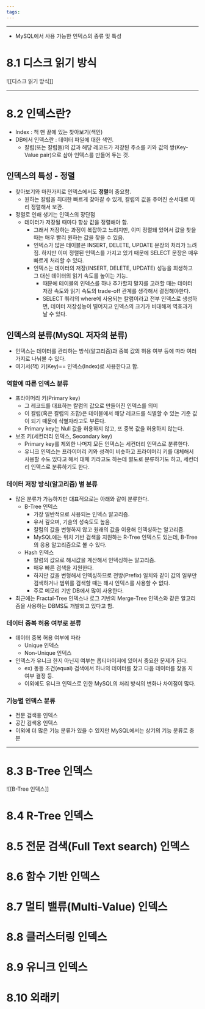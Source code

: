 ```yaml
---
tags:
---
```

---

- MySQL에서 사용 가능한 인덱스의 종류 및 특성

# 8.1 디스크 읽기 방식
![[디스크 읽기 방식]]

---

# 8.2 인덱스란?
- Index : 책 맨 끝에 있는 찾아보기(색인) 
- DB에서 인덱스란 : 데이터 파일에 대한 색인.
	- 칼럼(또는 칼럼들)의 값과 해당 레코드가 저장된 주소를 키와 값의 쌍(Key-Value pair)으로 삼아 인덱스를 만들어 두는 것.

## 인덱스의 특성 - 정렬
- 찾아보기와 마찬가지로 인덱스에서도 **정렬**이 중요함.
	- 원하는 칼럼을 최대한 빠르게 찾아갈 수 있게, 칼럼의 값을 주어진 순서대로 미리 정렬해서 보관.
- 정렬로 인해 생기는 인덱스의 장단점
	- 데이터가 저장될 때마다 항상 값을 정렬해야 함.
		- 그래서 저장하는 과정이 복잡하고 느리지만, 이미 정렬돼 있어서 값을 찾을 때는 매우 빨리 원하는 값을 찾을 수 있음.
		- 인덱스가 많은 테이블은 INSERT, DELETE, UPDATE 문장의 처리가 느려짐. 하지만 이미 정렬된 인덱스를 가지고 있기 때문에 SELECT 문장은 매우 빠르게 처리할 수 있다. 
		- 인덱스는 데이터의 저장(INSERT, DELETE, UPDATE) 성능을 희생하고 그 대신 데이터의 읽기 속도를 높이는 기능. 
			- 때문에 테이블의 인덱스를 하나 추가할지 말지를 고려할 때는 데이터 저장 속도와 읽기 속도의 trade-off 관계를 생각해서 결정해야한다.
			- SELECT 쿼리의 where에 사용되는 칼럼이라고 전부 인덱스로 생성하면, 데이터 저장성능이 떨어지고 인덱스의 크기가 비대해져 역효과가 날 수 있다.

## 인덱스의 분류(MySQL 저자의 분류)
- 인덱스는 데이터를 관리하는 방식(알고리즘)과 중복 값의 허용 여부 등에 따라 여러 가지로 나눠볼 수 있다.
- 여기서(책) 키(Key)== 인덱스(Index)로 사용한다고 함.
### 역할에 따른 인덱스 분류
- 프라이머리 키(Primary key)
	- 그 레코드를 대표하는 칼럼의 값으로 만들어진 인덱스를 의미
	- 이 칼럼(혹은 칼럼의 조합)은 테이블에서 해당 레코드를 식별할 수 있는 기준 값이 되기 때문에 식별자라고도 부른다.
	- Primary key는 Null 값을 허용하지 않고, 또 중복 값을 허용하지 않는다.
- 보조 키(세컨더리 인덱스, Secondary key)
	- Primary key를 제외한 나머지 모든 인덱스는 세컨더리 인덱스로 분류한다. 
	- 유니크 인덱스는 프라이머리 키와 성격이 비슷하고 프라이머리 키를 대체해서 사용할 수도 있다고 해서 대체 키라고도 하는데 별도로 분류하기도 하고, 세컨더리 인덱스로 분류하기도 한다. 
### 데이터 저장 방식(알고리즘) 별 분류
- 많은 분류가 가능하지만 대표적으로는 아래와 같이 분류한다.
	- B-Tree 인덱스
		- 가장 일반적으로 사용되는 인덱스 알고리즘.
		- 유서 깊으며, 기술의 성숙도도 높음.
		- 칼럼의 값을 변형하지 않고 원래의 값을 이용해 인덱싱하는 알고리즘.
		- MySQL에는 위치 기반 검색을 지원하는 R-Tree 인덱스도 있는데, B-Tree의 응용 알고리즘으로 볼 수 있다. 
	- Hash 인덱스
		- 칼럼의 값으로 해시값을 계산해서 인덱싱하는 알고리즘.
		- 매우 빠른 검색을 지원한다.
		- 하지만 값을 변형해서 인덱싱하므로 전방(Prefix) 일치와 같이 값의 일부만 검색하거나 범위를 검색할 때는 해시 인덱스를 사용할 수 없다. 
		- 주로 메모리 기반 DB에서 많이 사용한다. 
- 최근에는 Fractal-Tree 인덱스나 로그 기반의 Merge-Tree 인덱스와 같은 알고리즘을 사용하는 DBMS도 개발되고 있다고 함.
### 데이터 중복 허용 여부로 분류
- 데이터 중복 허용 여부에 따라 
	- Unique 인덱스
	- Non-Unique 인덱스
- 인덱스가 유니크 한지 아닌지 여부는 옵티마이저에 있어서 중요한 문제가 된다. 
	- ex) 동등 조건(equal) 검색에서 하나의 데이터를 찾고 다음 데이터를 찾을 지 여부 결정 등.
	- 이외에도 유니크 인덱스로 인한 MySQL의 처리 방식의 변화나 차이점이 많다. 

### 기능별 인덱스 분류
- 전문 검색용 인덱스
- 공간 검색용 인덱스
- 이외에 더 많은 기능 분류가 있을 수 있지만 MySQL에서는 상기의 기능 분류로 충분

---
# 8.3 B-Tree 인덱스
![[B-Tree 인덱스]]


# 8.4 R-Tree 인덱스


# 8.5 전문 검색(Full Text search) 인덱스

# 8.6 함수 기반 인덱스


# 8.7 멀티 밸류(Multi-Value) 인덱스


# 8.8 클러스터링 인덱스


# 8.9 유니크 인덱스


# 8.10 외래키